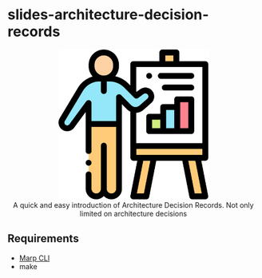 slides-architecture-decision-records
===

<p align="center">
	<img width="300" src="https://raw.githubusercontent.com/timo-reymann/timo-reymann/master/.images/reference/icon-present.png">
    <br />
    A quick and easy introduction of Architecture Decision Records. Not only limited on architecture decisions
</p>

## Requirements

- [Marp CLI](https://github.com/marp-team/marp-cli)
- make
